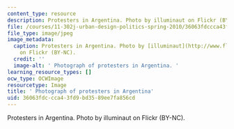 ```yaml
---
content_type: resource
description: Protesters in Argentina. Photo by illuminaut on Flickr (BY-NC).
file: /courses/11-302j-urban-design-politics-spring-2010/36063fdccca43fd9bd3589ee7fa856cd_11-302js10.jpg
file_type: image/jpeg
image_metadata:
  caption: Protesters in Argentina. Photo by [illuminaut](http://www.flickr.com/photos/illuminaut/3385430304/)
    on Flickr (BY-NC).
  credit: ''
  image-alt: ' Photograph of protesters in Argentina. '
learning_resource_types: []
ocw_type: OCWImage
resourcetype: Image
title: ' Photograph of protesters in Argentina'
uid: 36063fdc-cca4-3fd9-bd35-89ee7fa856cd
---
```

Protesters in Argentina. Photo by illuminaut on Flickr (BY-NC).


